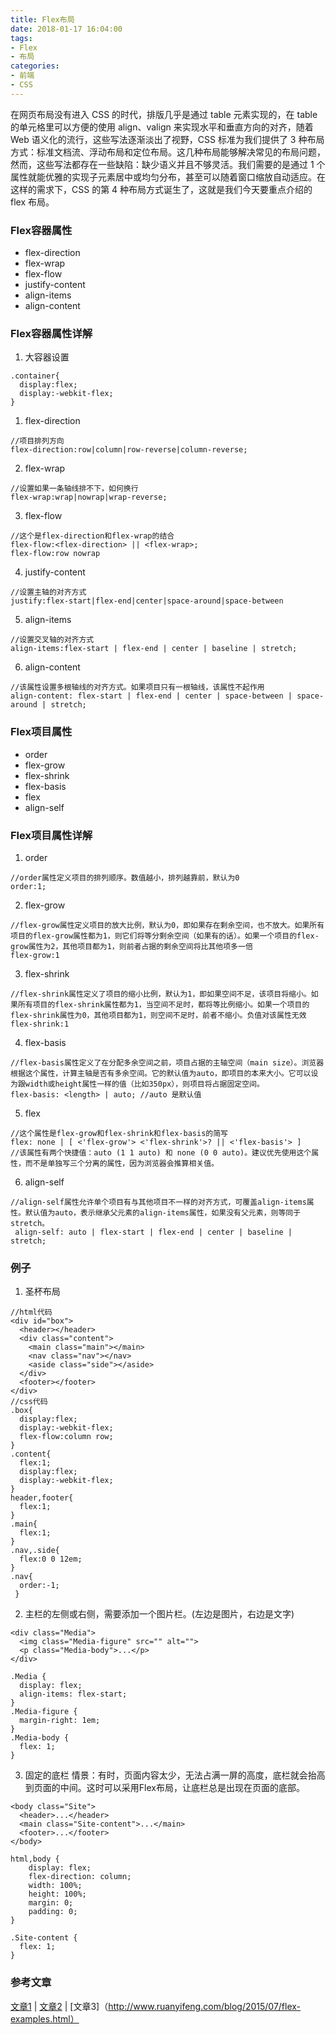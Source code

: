 ```yaml
---
title: Flex布局
date: 2018-01-17 16:04:00
tags: 
- Flex
- 布局
categories:
- 前端
- CSS
---
```

在网页布局没有进入 CSS 的时代，排版几乎是通过 table 元素实现的，在 table 的单元格里可以方便的使用 align、valign 来实现水平和垂直方向的对齐，随着 Web 语义化的流行，这些写法逐渐淡出了视野，CSS 标准为我们提供了 3 种布局方式：标准文档流、浮动布局和定位布局。<!--more-->这几种布局能够解决常见的布局问题，然而，这些写法都存在一些缺陷：缺少语义并且不够灵活。我们需要的是通过 1 个属性就能优雅的实现子元素居中或均匀分布，甚至可以随着窗口缩放自动适应。在这样的需求下，CSS 的第 4 种布局方式诞生了，这就是我们今天要重点介绍的 flex 布局。
### Flex容器属性
* flex-direction
* flex-wrap
* flex-flow
* justify-content
* align-items
* align-content
### Flex容器属性详解
1. 大容器设置
```
.container{
  display:flex;
  display:-webkit-flex;
}
```
1. flex-direction
```
//项目排列方向
flex-direction:row|column|row-reverse|column-reverse;
```
2. flex-wrap
```
//设置如果一条轴线排不下，如何换行
flex-wrap:wrap|nowrap|wrap-reverse;
```
3. flex-flow
```
//这个是flex-direction和flex-wrap的结合
flex-flow:<flex-direction> || <flex-wrap>;
flex-flow:row nowrap
```
4. justify-content
```
//设置主轴的对齐方式
justify:flex-start|flex-end|center|space-around|space-between
```
5. align-items
```
//设置交叉轴的对齐方式
align-items:flex-start | flex-end | center | baseline | stretch;
```
6. align-content
```
//该属性设置多根轴线的对齐方式。如果项目只有一根轴线，该属性不起作用
align-content: flex-start | flex-end | center | space-between | space-around | stretch;
```
### Flex项目属性
* order
* flex-grow
* flex-shrink
* flex-basis
* flex
* align-self
### Flex项目属性详解
1. order
```
//order属性定义项目的排列顺序。数值越小，排列越靠前，默认为0
order:1;
```
2. flex-grow
```
//flex-grow属性定义项目的放大比例，默认为0，即如果存在剩余空间，也不放大。如果所有项目的flex-grow属性都为1，则它们将等分剩余空间（如果有的话）。如果一个项目的flex-grow属性为2，其他项目都为1，则前者占据的剩余空间将比其他项多一倍
flex-grow:1
```
3. flex-shrink
```
//flex-shrink属性定义了项目的缩小比例，默认为1，即如果空间不足，该项目将缩小。如果所有项目的flex-shrink属性都为1，当空间不足时，都将等比例缩小。如果一个项目的flex-shrink属性为0，其他项目都为1，则空间不足时，前者不缩小。负值对该属性无效
flex-shrink:1
```
4. flex-basis
```
//flex-basis属性定义了在分配多余空间之前，项目占据的主轴空间（main size）。浏览器根据这个属性，计算主轴是否有多余空间。它的默认值为auto，即项目的本来大小。它可以设为跟width或height属性一样的值（比如350px），则项目将占据固定空间。
flex-basis: <length> | auto; //auto 是默认值
```
5. flex
```
//这个属性是flex-grow和flex-shrink和flex-basis的简写
flex: none | [ <'flex-grow'> <'flex-shrink'>? || <'flex-basis'> ]
//该属性有两个快捷值：auto (1 1 auto) 和 none (0 0 auto)。建议优先使用这个属性，而不是单独写三个分离的属性，因为浏览器会推算相关值。
```
6. align-self
```
//align-self属性允许单个项目有与其他项目不一样的对齐方式，可覆盖align-items属性。默认值为auto，表示继承父元素的align-items属性，如果没有父元素，则等同于stretch。
 align-self: auto | flex-start | flex-end | center | baseline | stretch;
```
### 例子
1. 圣杯布局
```
//html代码
<div id="box">
  <header></header>
  <div class="content">
    <main class="main"></main>
    <nav class="nav"></nav>
    <aside class="side"></aside>
  </div>
  <footer></footer>
</div>
//css代码
.box{
  display:flex;
  display:-webkit-flex;
  flex-flow:column row;
}
.content{
  flex:1;
  display:flex;
  display:-webkit-flex;
}
header,footer{
  flex:1;
}
.main{
  flex:1;
}
.nav,.side{
  flex:0 0 12em;
}
.nav{
  order:-1;
 }
```
2. 主栏的左侧或右侧，需要添加一个图片栏。(左边是图片，右边是文字)
```
<div class="Media">
  <img class="Media-figure" src="" alt="">
  <p class="Media-body">...</p>
</div>

.Media {
  display: flex;
  align-items: flex-start;
}
.Media-figure {
  margin-right: 1em;
}
.Media-body {
  flex: 1;
}
```
3. 固定的底栏
情景：有时，页面内容太少，无法占满一屏的高度，底栏就会抬高到页面的中间。这时可以采用Flex布局，让底栏总是出现在页面的底部。
```
<body class="Site">
  <header>...</header>
  <main class="Site-content">...</main>
  <footer>...</footer>
</body>

html,body {
    display: flex;
    flex-direction: column;
    width: 100%;
    height: 100%;
    margin: 0;
    padding: 0;
}

.Site-content {
  flex: 1;
}
```
### 参考文章
[文章1](http://www.runoob.com/w3cnote/flex-grammar.html) | [文章2](http://www.ruanyifeng.com/blog/2015/07/flex-grammar.html) | [文章3]（http://www.ruanyifeng.com/blog/2015/07/flex-examples.html）
